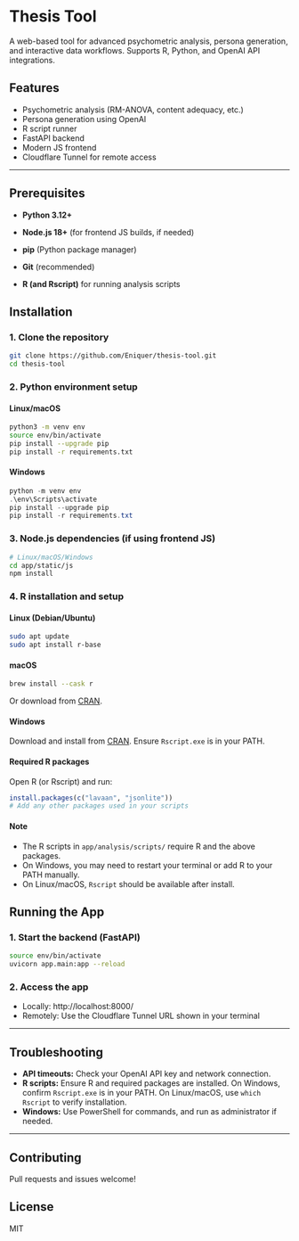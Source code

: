 # Thesis Tool

A web-based tool for advanced psychometric analysis, persona generation, and interactive data workflows. Supports R, Python, and OpenAI API integrations.

## Features
- Psychometric analysis (RM-ANOVA, content adequacy, etc.)
- Persona generation using OpenAI
- R script runner
- FastAPI backend
- Modern JS frontend
- Cloudflare Tunnel for remote access

---

## Prerequisites
- **Python 3.12+**
- **Node.js 18+** (for frontend JS builds, if needed)
- **pip** (Python package manager)
- **Git** (recommended)

- **R (and Rscript)** for running analysis scripts


## Installation

### 1. Clone the repository
```bash
git clone https://github.com/Eniquer/thesis-tool.git
cd thesis-tool
```

### 2. Python environment setup
#### Linux/macOS
```bash
python3 -m venv env
source env/bin/activate
pip install --upgrade pip
pip install -r requirements.txt
```
#### Windows
```powershell
python -m venv env
.\env\Scripts\activate
pip install --upgrade pip
pip install -r requirements.txt
```

### 3. Node.js dependencies (if using frontend JS)
```bash
# Linux/macOS/Windows
cd app/static/js
npm install
```

### 4. R installation and setup

#### Linux (Debian/Ubuntu)
```bash
sudo apt update
sudo apt install r-base
```

#### macOS
```bash
brew install --cask r
```
Or download from [CRAN](https://cran.r-project.org/bin/macosx/).

#### Windows
Download and install from [CRAN](https://cran.r-project.org/bin/windows/base/).
Ensure `Rscript.exe` is in your PATH.

#### Required R packages
Open R (or Rscript) and run:
```r
install.packages(c("lavaan", "jsonlite"))
# Add any other packages used in your scripts
```

#### Note
- The R scripts in `app/analysis/scripts/` require R and the above packages.
- On Windows, you may need to restart your terminal or add R to your PATH manually.
- On Linux/macOS, `Rscript` should be available after install.


## Running the App

### 1. Start the backend (FastAPI)
```bash
source env/bin/activate
uvicorn app.main:app --reload
```

### 2. Access the app
- Locally: http://localhost:8000/
- Remotely: Use the Cloudflare Tunnel URL shown in your terminal

---

## Troubleshooting
- **API timeouts:** Check your OpenAI API key and network connection.
- **R scripts:** Ensure R and required packages are installed. On Windows, confirm `Rscript.exe` is in your PATH. On Linux/macOS, use `which Rscript` to verify installation.
- **Windows:** Use PowerShell for commands, and run as administrator if needed.

---

## Contributing
Pull requests and issues welcome!

## License
MIT
